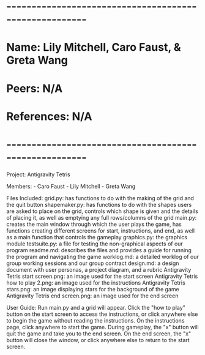 # ------------------------------------------------------
#        Name: Lily Mitchell, Caro Faust, & Greta Wang
#       Peers: N/A
#  References: N/A
# ------------------------------------------------------

Project: Antigravity Tetris

Members:
    - Caro Faust
    - Lily Mitchell
    - Greta Wang

Files Included:
    grid.py: has functions to do with the making of the grid and the quit button
    shapemaker.py: has functions to do with the shapes users are asked to place on the grid, 
        controls which shape is given and the details of placing it, as well as emptying any 
        full rows/columns of the grid
    main.py: creates the main window through which the user plays the game, has functions 
        creating different screens for start, instructions, and end, as well as a main function
        that controls the gameplay
    graphics.py: the graphics module
    testsuite.py: a file for testing the non-graphical aspects of our program
    readme.md: describes the files and provides a guide for running the program and 
        navigating the game
    worklog.md: a detailed worklog of our group working sessions and our group contract
    design.md: a design document with user personas, a project diagram, and a rubric
    Antigravity Tetris start screen.png: an image used for the start screen
    Antigravity Tetris how to play 2.png: an image used for the instructions
    Antigravity Tetris stars.png: an image displaying stars for the background of the game
    Antigravity Tetris end screen.png: an image used for the end screen

User Guide:
    Run main.py and a grid will appear. Click the "how to play" button on the start screen to
    access the instructions, or click anywhere else to begin the game without reading the 
    instructions. On the instructions page, click anywhere to start the game. During gameplay,
    the "x" button will quit the game and take you to the end screen. On the end screen, the "x"
    button will close the window, or click anywhere else to return to the start screen.
